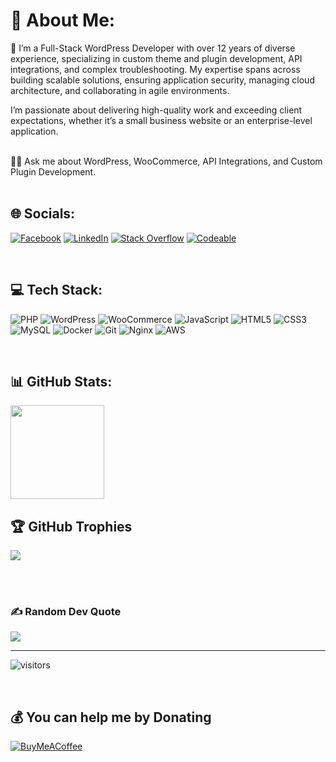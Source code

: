 # 💫 About Me:
🔭 I’m a Full-Stack WordPress Developer with over 12 years of diverse experience, specializing in custom theme and plugin development, API integrations, and complex troubleshooting. My expertise spans across building scalable solutions, ensuring application security, managing cloud architecture, and collaborating in agile environments.

I’m passionate about delivering high-quality work and exceeding client expectations, whether it’s a small business website or an enterprise-level application.

<br>🤝💬 Ask me about WordPress, WooCommerce, API Integrations, and Custom Plugin Development.<br>
<br>

## 🌐 Socials:
[![Facebook](https://img.shields.io/badge/Facebook-1877F2?style=flat&logo=facebook&logoColor=white)](https://www.facebook.com/genius.hassan/) 
[![LinkedIn](https://img.shields.io/badge/LinkedIn-%230077B5.svg?style=flat&logo=linkedin&logoColor=white)](https://www.linkedin.com/in/genius-hassan/) 
[![Stack Overflow](https://img.shields.io/badge/-Stackoverflow-FE7A16?style=flat&logo=stack-overflow&logoColor=white)](https://stackoverflow.com/users/3101950/hassan) 
[![Codeable](https://img.shields.io/badge/Codeable-252525?style=flat&logo=codepen&logoColor=white)](https://www.codeable.io/developers/hassan-ejaz/)

<br>

## 💻 Tech Stack:
![PHP](https://img.shields.io/badge/PHP-777BB4?style=flat&logo=php&logoColor=white) 
![WordPress](https://img.shields.io/badge/WordPress-21759B?style=flat&logo=wordpress&logoColor=white) 
![WooCommerce](https://img.shields.io/badge/WooCommerce-96588A?style=flat&logo=woocommerce&logoColor=white) 
![JavaScript](https://img.shields.io/badge/JavaScript-F7DF1E?style=flat&logo=javascript&logoColor=black) 
![HTML5](https://img.shields.io/badge/HTML5-E34F26?style=flat&logo=html5&logoColor=white) 
![CSS3](https://img.shields.io/badge/CSS3-1572B6?style=flat&logo=css3&logoColor=white) 
![MySQL](https://img.shields.io/badge/MySQL-4479A1?style=flat&logo=mysql&logoColor=white) 
![Docker](https://img.shields.io/badge/Docker-2496ED?style=flat&logo=docker&logoColor=white) 
![Git](https://img.shields.io/badge/Git-F05032?style=flat&logo=git&logoColor=white) 
![Nginx](https://img.shields.io/badge/Nginx-009639?style=flat&logo=nginx&logoColor=white) 
![AWS](https://img.shields.io/badge/Amazon_AWS-232F3E?style=flat&logo=amazonaws&logoColor=white) 

<br>

## 📊 GitHub Stats:
<img src="https://github-profile-summary-cards.vercel.app/api/cards/profile-details?username=geniusdevill&theme=vue" height=150px>

<br>

## 🏆 GitHub Trophies
<img src="https://github-profile-trophy.vercel.app/?username=geniusdevill&theme=radical&no-frame=false&no-bg=false&margin-w=4"/>

<br><br>

### ✍️ Random Dev Quote
![](https://quotes-github-readme.vercel.app/api?type=horizontal&theme=vue)

---

![visitors](https://visitor-badge.laobi.icu/badge?page_id=geniusdevill.visitor-badge&format=true)

<br>

## 💰 You can help me by Donating
[![BuyMeACoffee](https://img.shields.io/badge/Buy%20Me%20a%20Coffee-ffdd00?style=for-the-badge&logo=buy-me-a-coffee&logoColor=black)](https://buymeacoffee.com/geniushassan)
